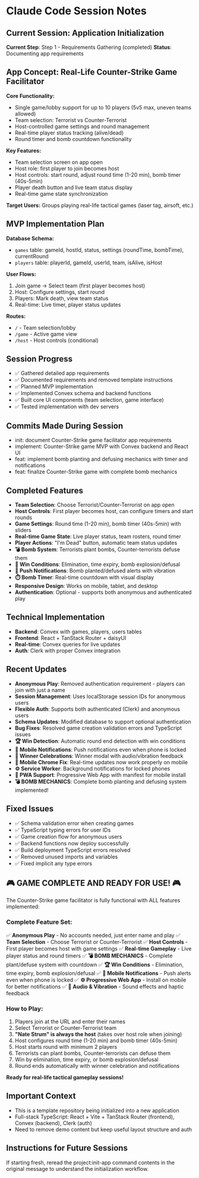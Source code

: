 # Claude Code Session Notes

## Current Session: Application Initialization

**Current Step**: Step 1 - Requirements Gathering (completed)
**Status**: Documenting app requirements

## App Concept: Real-Life Counter-Strike Game Facilitator

**Core Functionality:**
- Single game/lobby support for up to 10 players (5v5 max, uneven teams allowed)
- Team selection: Terrorist vs Counter-Terrorist
- Host-controlled game settings and round management
- Real-time player status tracking (alive/dead)
- Round timer and bomb countdown functionality

**Key Features:**
- Team selection screen on app open
- Host role: first player to join becomes host
- Host controls: start round, adjust round time (1-20 min), bomb timer (40s-5min)
- Player death button and live team status display
- Real-time game state synchronization

**Target Users:** Groups playing real-life tactical games (laser tag, airsoft, etc.)

## MVP Implementation Plan

**Database Schema:**
- `games` table: gameId, hostId, status, settings (roundTime, bombTime), currentRound
- `players` table: playerId, gameId, userId, team, isAlive, isHost

**User Flows:**
1. Join game → Select team (first player becomes host)
2. Host: Configure settings, start round
3. Players: Mark death, view team status
4. Real-time: Live timer, player status updates

**Routes:**
- `/` - Team selection/lobby
- `/game` - Active game view
- `/host` - Host controls (conditional)

## Session Progress
- ✅ Gathered detailed app requirements
- ✅ Documented requirements and removed template instructions
- ✅ Planned MVP implementation
- ✅ Implemented Convex schema and backend functions
- ✅ Built core UI components (team selection, game interface)
- ✅ Tested implementation with dev servers

## Commits Made During Session
- init: document Counter-Strike game facilitator app requirements
- implement: Counter-Strike game MVP with Convex backend and React UI
- feat: implement bomb planting and defusing mechanics with timer and notifications
- feat: finalize Counter-Strike game with complete bomb mechanics

## Completed Features
- **Team Selection**: Choose Terrorist/Counter-Terrorist on app open
- **Host Controls**: First player becomes host, can configure timers and start rounds
- **Game Settings**: Round time (1-20 min), bomb timer (40s-5min) with sliders
- **Real-time Game State**: Live player status, team rosters, round timer
- **Player Actions**: "I'm Dead" button, automatic team status updates
- **💣 Bomb System**: Terrorists plant bombs, Counter-terrorists defuse them
- **🎯 Win Conditions**: Elimination, time expiry, bomb explosion/defusal
- **📱 Push Notifications**: Bomb planted/defused alerts with vibration
- **⏱️ Bomb Timer**: Real-time countdown with visual display
- **Responsive Design**: Works on mobile, tablet, and desktop
- **Authentication**: Optional - supports both anonymous and authenticated play

## Technical Implementation
- **Backend**: Convex with games, players, users tables
- **Frontend**: React + TanStack Router + daisyUI
- **Real-time**: Convex queries for live updates
- **Auth**: Clerk with proper Convex integration

## Recent Updates
- **Anonymous Play**: Removed authentication requirement - players can join with just a name
- **Session Management**: Uses localStorage session IDs for anonymous users  
- **Flexible Auth**: Supports both authenticated (Clerk) and anonymous users
- **Schema Updates**: Modified database to support optional authentication
- **Bug Fixes**: Resolved game creation validation errors and TypeScript issues
- **🏆 Win Detection**: Automatic round end detection with win conditions
- **📱 Mobile Notifications**: Push notifications even when phone is locked
- **🎉 Winner Celebrations**: Winner modal with audio/vibration feedback
- **📲 Mobile Chrome Fix**: Real-time updates now work properly on mobile
- **⚙️ Service Worker**: Background notifications for locked phones
- **📱 PWA Support**: Progressive Web App with manifest for mobile install
- **💣 BOMB MECHANICS**: Complete bomb planting and defusing system implemented!

## Fixed Issues
- ✅ Schema validation error when creating games
- ✅ TypeScript typing errors for user IDs
- ✅ Game creation flow for anonymous users
- ✅ Backend functions now deploy successfully
- ✅ Build deployment TypeScript errors resolved
- ✅ Removed unused imports and variables
- ✅ Fixed implicit any type errors

## 🎮 GAME COMPLETE AND READY FOR USE! 🎮

The Counter-Strike game facilitator is fully functional with ALL features implemented:

### Complete Feature Set:
✅ **Anonymous Play** - No accounts needed, just enter name and play
✅ **Team Selection** - Choose Terrorist or Counter-Terrorist
✅ **Host Controls** - First player becomes host with game settings
✅ **Real-time Gameplay** - Live player status and round timers
✅ **💣 BOMB MECHANICS** - Complete plant/defuse system with countdown
✅ **🏆 Win Conditions** - Elimination, time expiry, bomb explosion/defusal
✅ **📱 Mobile Notifications** - Push alerts even when phone is locked
✅ **⚙️ Progressive Web App** - Install on mobile for better notifications
✅ **🎵 Audio & Vibration** - Sound effects and haptic feedback

### How to Play:
1. Players join at the URL and enter their names
2. Select Terrorist or Counter-Terrorist team
3. **"Nate Strum" is always the host** (takes over host role when joining)
4. Host configures round time (1-20 min) and bomb timer (40s-5min)
5. Host starts round with minimum 2 players
6. Terrorists can plant bombs, Counter-terrorists can defuse them
7. Win by elimination, time expiry, or bomb explosion/defusal
8. Round ends automatically with winner celebration and notifications

**Ready for real-life tactical gameplay sessions!**

## Important Context
- This is a template repository being initialized into a new application
- Full-stack TypeScript: React + Vite + TanStack Router (frontend), Convex (backend), Clerk (auth)
- Need to remove demo content but keep useful layout structure and auth

## Instructions for Future Sessions
If starting fresh, reread the project:init-app command contents in the original message to understand the initialization workflow.